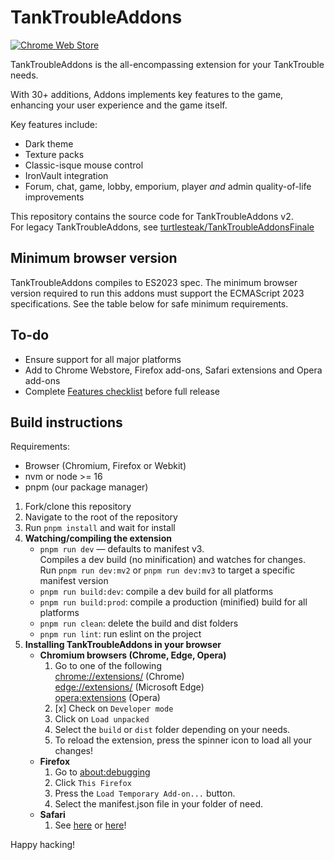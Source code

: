 # TankTroubleAddons

[![Chrome Web Store](https://img.shields.io/badge/Chrome-21262d.svg?&style=flat-square&logo=google-chrome&logoColor=c9d1d9)](https://chrome.google.com/webstore/detail/tanktroubleaddons/iaahklbbofakekcbhbjnpjbgaadhedhm)
<!--
[![Apple App Store](https://img.shields.io/badge/Safari-21262d.svg?&style=flat-square&logo=safari&logoColor=c9d1d9)]()
[![Edge Addons](https://img.shields.io/badge/Edge-21262d.svg?&style=flat-square&logo=microsoft-edge&logoColor=c9d1d9)]()
[![Firefox Add-ons](https://img.shields.io/badge/Firefox-21262d.svg?&style=flat-square&logo=firefox-browser&logoColor=c9d1d9)]()
[![Opera Addons](https://img.shields.io/badge/Opera-21262d.svg?&style=flat-square&logo=opera&logoColor=c9d1d9)]()
-->

TankTroubleAddons is the all-encompassing extension for your TankTrouble needs.

With 30+ additions, Addons implements key features to the game, enhancing your user experience and the game itself.

Key features include:

- Dark theme
- Texture packs
- Classic-isque mouse control
- IronVault integration
- Forum, chat, game, lobby, emporium, player *and* admin quality-of-life improvements

This repository contains the source code for TankTroubleAddons v2.  
For legacy TankTroubleAddons, see [turtlesteak/TankTroubleAddonsFinale](https://github.com/turtlesteak/TankTroubleAddonsFinale)

## Minimum browser version

TankTroubleAddons compiles to ES2023 spec. The minimum browser version required to run this addons must support the ECMAScript 2023 specifications.
See the table below for safe minimum requirements.

## To-do

- Ensure support for all major platforms
- Add to Chrome Webstore, Firefox add-ons, Safari extensions and Opera add-ons
- Complete [Features checklist](https://github.com/CommanderAnime/TankTroubleAddons/issues/1) before full release

## Build instructions

Requirements:
- Browser (Chromium, Firefox or Webkit)
- nvm or node >= 16
- pnpm (our package manager)

1. Fork/clone this repository
2. Navigate to the root of the repository
3. Run `pnpm install` and wait for install
4. **Watching/compiling the extension**
   - `pnpm run dev` — defaults to manifest v3.  
     Compiles a dev build (no minification) and watches for changes.  
     Run `pnpm run dev:mv2` or `pnpm run dev:mv3` to target a specific manifest version
   - `pnpm run build:dev`: compile a dev build for all platforms
   - `pnpm run build:prod`: compile a production (minified) build for all platforms
   - `pnpm run clean`: delete the build and dist folders
   - `pnpm run lint`: run eslint on the project
5. **Installing TankTroubleAddons in your browser**
   - **Chromium browsers (Chrome, Edge, Opera)**
     1. Go to one of the following  
       [chrome://extensions/](chrome://extensions) (Chrome)  
       [edge://extensions/](edge://extensions/) (Microsoft Edge)  
       [opera:extensions](opera:extensions) (Opera)
     2. [x] Check on `Developer mode`
     3. Click on `Load unpacked`
     4. Select the `build` or `dist` folder depending on your needs.
     5. To reload the extension, press the spinner icon to load all your changes!
   - **Firefox**
     1. Go to [about:debugging](about:debugging)
     2. Click `This Firefox`
     3. Press the `Load Temporary Add-on...` button.
     4. Select the manifest.json file in your folder of need.
   - **Safari**
     1. See [here](https://stackoverflow.com/a/41543650/11452298) or [here](https://developer.apple.com/documentation/safariservices/safari_web_extensions/running_your_safari_web_extension#3744467)!

Happy hacking!
